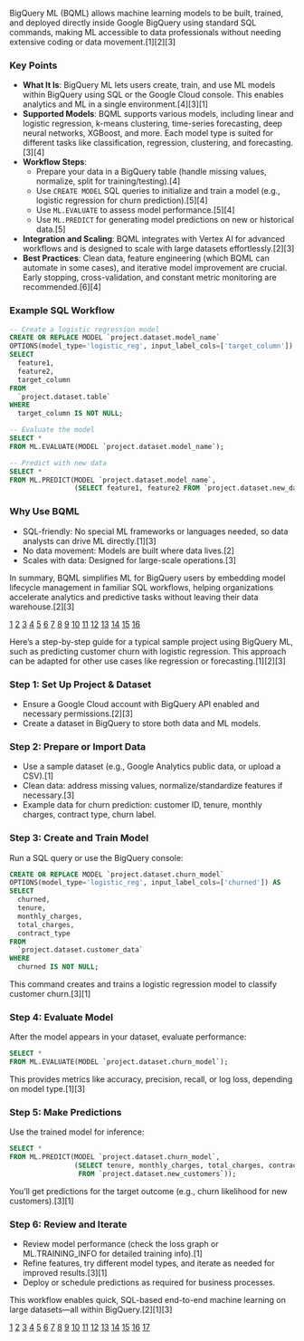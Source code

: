 BigQuery ML (BQML) allows machine learning models to be built, trained, and deployed directly inside Google BigQuery using standard SQL commands, making ML accessible to data professionals without needing extensive coding or data movement.[1][2][3]

### Key Points

- **What It Is**: BigQuery ML lets users create, train, and use ML models within BigQuery using SQL or the Google Cloud console. This enables analytics and ML in a single environment.[4][3][1]
- **Supported Models**: BQML supports various models, including linear and logistic regression, k-means clustering, time-series forecasting, deep neural networks, XGBoost, and more. Each model type is suited for different tasks like classification, regression, clustering, and forecasting.[3][4]
- **Workflow Steps**:
  - Prepare your data in a BigQuery table (handle missing values, normalize, split for training/testing).[4]
  - Use `CREATE MODEL` SQL queries to initialize and train a model (e.g., logistic regression for churn prediction).[5][4]
  - Use `ML.EVALUATE` to assess model performance.[5][4]
  - Use `ML.PREDICT` for generating model predictions on new or historical data.[5]
- **Integration and Scaling**: BQML integrates with Vertex AI for advanced workflows and is designed to scale with large datasets effortlessly.[2][3]
- **Best Practices**: Clean data, feature engineering (which BQML can automate in some cases), and iterative model improvement are crucial. Early stopping, cross-validation, and constant metric monitoring are recommended.[6][4]

### Example SQL Workflow

```sql
-- Create a logistic regression model
CREATE OR REPLACE MODEL `project.dataset.model_name`
OPTIONS(model_type='logistic_reg', input_label_cols=['target_column']) AS
SELECT
  feature1,
  feature2,
  target_column
FROM
  `project.dataset.table`
WHERE
  target_column IS NOT NULL;

-- Evaluate the model
SELECT *
FROM ML.EVALUATE(MODEL `project.dataset.model_name`);

-- Predict with new data
SELECT *
FROM ML.PREDICT(MODEL `project.dataset.model_name`,
                (SELECT feature1, feature2 FROM `project.dataset.new_data`));
```


### Why Use BQML

- SQL-friendly: No special ML frameworks or languages needed, so data analysts can drive ML directly.[1][3]
- No data movement: Models are built where data lives.[2]
- Scales with data: Designed for large-scale operations.[3]

In summary, BQML simplifies ML for BigQuery users by embedding model lifecycle management in familiar SQL workflows, helping organizations accelerate analytics and predictive tasks without leaving their data warehouse.[2][3]

[1](https://cloud.google.com/bigquery/docs/bqml-introduction)
[2](https://www.owox.com/blog/articles/bigquery-ml)
[3](https://www.nitorinfotech.com/blog/bigquery-ml-machine-learning-made-simple/)
[4](https://sanj.dev/post/bigqueryml-example)
[5](https://cloud.google.com/bigquery/docs/create-machine-learning-model)
[6](https://www.napkyn.com/blog/power-of-ai-driven-data-analytics-bqml)
[7](https://partner.cloudskillsboost.google/paths/2454/course_templates/1060/documents/527187)
[8](https://partner.cloudskillsboost.google/paths/486/course_templates/3/video/509121)
[9](https://www.kaggle.com/code/rtatman/bigquery-machine-learning-tutorial)
[10](https://cloud.google.com/bigquery/docs/introduction)
[11](https://github.com/PacktPublishing/Machine-Learning-with-BigQuery-ML)
[12](https://ikaue.com/blog-data/bigquery-ml-data-science-facil-sin-salir-de-google-bigquery)
[13](https://www.cloudskillsboost.google/course_templates/680)
[14](https://www.youtube.com/watch?v=IcVyP_ZAXmY)
[15](https://getindata.com/blog/step-by-step-guide-training-machine-learning-model-using-bigqueryml/)
[16](https://codelabs.developers.google.com/codelabs/bqml-intro)


Here’s a step-by-step guide for a typical sample project using BigQuery ML, such as predicting customer churn with logistic regression. This approach can be adapted for other use cases like regression or forecasting.[1][2][3]

### Step 1: Set Up Project & Dataset
- Ensure a Google Cloud account with BigQuery API enabled and necessary permissions.[2][3]
- Create a dataset in BigQuery to store both data and ML models.

### Step 2: Prepare or Import Data
- Use a sample dataset (e.g., Google Analytics public data, or upload a CSV).[1]
- Clean data: address missing values, normalize/standardize features if necessary.[3]
- Example data for churn prediction: customer ID, tenure, monthly charges, contract type, churn label.

### Step 3: Create and Train Model
Run a SQL query or use the BigQuery console:

```sql
CREATE OR REPLACE MODEL `project.dataset.churn_model`
OPTIONS(model_type='logistic_reg', input_label_cols=['churned']) AS
SELECT
  churned,
  tenure,
  monthly_charges,
  total_charges,
  contract_type
FROM
  `project.dataset.customer_data`
WHERE
  churned IS NOT NULL;
```
This command creates and trains a logistic regression model to classify customer churn.[3][1]

### Step 4: Evaluate Model
After the model appears in your dataset, evaluate performance:

```sql
SELECT *
FROM ML.EVALUATE(MODEL `project.dataset.churn_model`);
```
This provides metrics like accuracy, precision, recall, or log loss, depending on model type.[1][3]

### Step 5: Make Predictions
Use the trained model for inference:

```sql
SELECT *
FROM ML.PREDICT(MODEL `project.dataset.churn_model`,
                (SELECT tenure, monthly_charges, total_charges, contract_type
                 FROM `project.dataset.new_customers`));
```
You’ll get predictions for the target outcome (e.g., churn likelihood for new customers).[3][1]

### Step 6: Review and Iterate
- Review model performance (check the loss graph or ML.TRAINING_INFO for detailed training info).[1]
- Refine features, try different model types, and iterate as needed for improved results.[3][1]
- Deploy or schedule predictions as required for business processes.

This workflow enables quick, SQL-based end-to-end machine learning on large datasets—all within BigQuery.[2][1][3]

[1](https://cloud.google.com/bigquery/docs/create-machine-learning-model)
[2](https://www.owox.com/blog/articles/bigquery-ml)
[3](https://sanj.dev/post/bigqueryml-example)
[4](https://www.kaggle.com/code/rtatman/bigquery-machine-learning-tutorial)
[5](https://getindata.com/blog/step-by-step-guide-training-machine-learning-model-using-bigqueryml/)
[6](https://academy.carto.com/creating-workflows/workflow-templates/bigquery-ml)
[7](https://www.youtube.com/watch?v=-5E3hWfsB4I)
[8](https://cloud.google.com/bigquery/docs/create-machine-learning-model-console)
[9](https://cloud.google.com/bigquery/docs/bqml-introduction)
[10](https://cloud.google.com/bigquery/docs/e2e-journey)
[11](https://eavelardev.github.io/gcp_official/Create%20machine%20learning%20models%20in%20BigQuery%20ML.html)
[12](https://moldstud.com/articles/p-building-custom-machine-learning-workflows-with-bigquery-ml-a-comprehensive-guide)
[13](https://blog.gopenai.com/end-to-end-data-validation-with-sql-bigquery-ml-dbt-5e8072fafc73)
[14](https://www.youtube.com/watch?v=IcVyP_ZAXmY)
[15](https://www.nitorinfotech.com/blog/bigquery-ml-machine-learning-made-simple/)
[16](https://www.reddit.com/r/Python/comments/12woytf/endtoend_machine_learning_modeling_in_bigquery/)
[17](https://www.youtube.com/watch?v=ZcMkyx3ZzWU)
